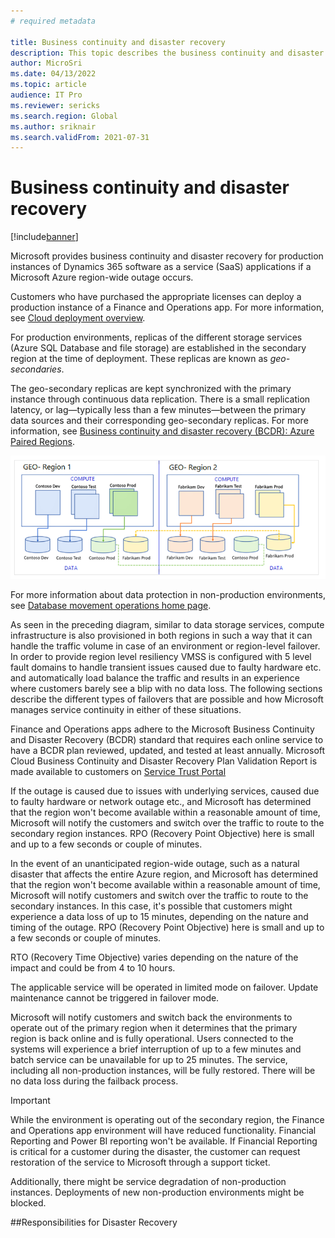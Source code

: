 ```yaml
---
# required metadata

title: Business continuity and disaster recovery
description: This topic describes the business continuity and disaster recovery that Microsoft provides for production instances of Microsoft Dynamics 365 SaaS applications if an Azure region-wide outage occurs.
author: MicroSri
ms.date: 04/13/2022
ms.topic: article
audience: IT Pro
ms.reviewer: sericks
ms.search.region: Global
ms.author: sriknair
ms.search.validFrom: 2021-07-31
---
```


# Business continuity and disaster recovery

[!include[banner](../includes/banner.md)]

Microsoft provides business continuity and disaster recovery for production instances of Dynamics 365 software as a service (SaaS) applications if a Microsoft Azure region-wide outage occurs.

Customers who have purchased the appropriate licenses can deploy a production instance of a Finance and Operations app. For more information, see [Cloud deployment overview](../deployment/cloud-deployment-overview.md).

For production environments, replicas of the different storage services (Azure SQL Database and file storage) are established in the secondary region at the time of deployment. These replicas are known as *geo-secondaries*.

The geo-secondary replicas are kept synchronized with the primary instance through continuous data replication. There is a small replication latency, or lag—typically less than a few minutes—between the primary data sources and their corresponding geo-secondary replicas. For more information, see [Business continuity and disaster recovery (BCDR): Azure Paired Regions](/azure/best-practices-availability-paired-regions).

![Geo-secondaries](media/geo-secondary-replicas.png)

For more information about data protection in non-production environments, see [Database movement operations home page](../database/dbmovement-operations.md).

As seen in the preceding diagram, similar to data storage services, compute infrastructure is also provisioned in both regions in such a way that it can handle the traffic volume in case of an environment or region-level failover. In order to provide region level resiliency VMSS is configured with 5 level fault domains to handle transient issues caused due to faulty hardware etc. and automatically load balance the traffic and results in an experience where customers barely see a blip with no data loss. The following sections describe the different types of failovers that are possible and how Microsoft manages service continuity in either of these situations. 

Finance and Operations apps adhere to the Microsoft Business Continuity and Disaster Recovery (BCDR) standard that requires each online service to have a BCDR plan reviewed, updated, and tested at least annually. Microsoft Cloud Business Continuity and Disaster Recovery Plan Validation Report is made available to customers on [Service Trust Portal](https://servicetrust.microsoft.com/)

If the outage is caused due to issues with underlying services, caused due to faulty hardware or network outage etc., and Microsoft has determined that the region won't become available within a reasonable amount of time, Microsoft will notify the customers and switch over the traffic to route to the secondary region instances. RPO (Recovery Point Objective) here is small and up to a few seconds or couple of minutes. 

In the event of an unanticipated region-wide outage, such as a natural disaster that affects the entire Azure region, and Microsoft has determined that the region won't become available within a reasonable amount of time, Microsoft will notify customers and switch over the traffic to route to the secondary instances. In this case, it's possible that customers might experience a data loss of up to 15 minutes, depending on the nature and timing of the outage. RPO (Recovery Point Objective) here is small and up to a few seconds or couple of minutes. 

RTO (Recovery Time Objective) varies depending on the nature of the impact and could be from 4 to 10 hours. 

The applicable service will be operated in limited mode on failover. Update maintenance cannot be triggered in failover mode. 

Microsoft will notify customers and switch back the environments to operate out of the primary region when it determines that the primary region is back online and is fully operational. Users connected to the systems will experience a brief interruption of up to a few minutes and batch service can be unavailable for up to 25 minutes. The service, including all non-production instances, will be fully restored. There will be no data loss during the failback process.  

> [!IMPORTANT]
> While the environment is operating out of the secondary region, the Finance and Operations app environment will have reduced functionality. Financial Reporting and Power BI reporting won't be available. If Financial Reporting is critical for a customer during the disaster, the customer can request restoration of the service to Microsoft through a support ticket.
>
> Additionally, there might be service degradation of non-production instances. Deployments of new non-production environments might be blocked.

##Responsibilities for Disaster Recovery 

